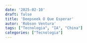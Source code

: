 ```yaml
---
date: '2025-02-10'
draft: false
title: 'Deepseek O Que Esperar'
autor: 'Robson Ventura'
tags: ["Tecnologia", "IA", "China"]
categories: ["Tecnologia"]
---
```


